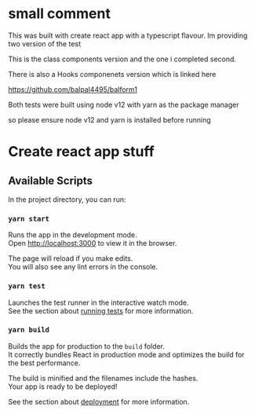 

# small comment

This was built with create react app with a typescript flavour.
Im providing two version of the test

This is the class components version and the one i completed second.

There is also a Hooks componenets version which is linked here

https://github.com/balpal4495/balform1


Both tests were built using node v12
with yarn as the package manager

so please ensure node v12 and yarn is installed before running



# Create react app stuff

## Available Scripts

In the project directory, you can run:

### `yarn start`

Runs the app in the development mode.<br />
Open [http://localhost:3000](http://localhost:3000) to view it in the browser.

The page will reload if you make edits.<br />
You will also see any lint errors in the console.

### `yarn test`

Launches the test runner in the interactive watch mode.<br />
See the section about [running tests](https://facebook.github.io/create-react-app/docs/running-tests) for more information.

### `yarn build`

Builds the app for production to the `build` folder.<br />
It correctly bundles React in production mode and optimizes the build for the best performance.

The build is minified and the filenames include the hashes.<br />
Your app is ready to be deployed!

See the section about [deployment](https://facebook.github.io/create-react-app/docs/deployment) for more information.
